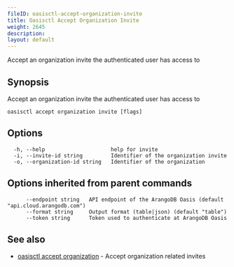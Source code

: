 ```yaml
---
fileID: oasisctl-accept-organization-invite
title: Oasisctl Accept Organization Invite
weight: 2645
description: 
layout: default
---
```

Accept an organization invite the authenticated user has access to

## Synopsis

Accept an organization invite the authenticated user has access to

```
oasisctl accept organization invite [flags]
```

## Options

```
  -h, --help                     help for invite
  -i, --invite-id string         Identifier of the organization invite
  -o, --organization-id string   Identifier of the organization
```

## Options inherited from parent commands

```
      --endpoint string   API endpoint of the ArangoDB Oasis (default "api.cloud.arangodb.com")
      --format string     Output format (table|json) (default "table")
      --token string      Token used to authenticate at ArangoDB Oasis
```

## See also

* [oasisctl accept organization](oasisctl-accept-organization)	 - Accept organization related invites

